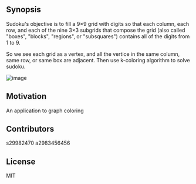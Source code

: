 ## Synopsis

Sudoku's objective is to fill a 9×9 grid with digits so
that each column, each row, and each of the
nine 3×3 subgrids that compose the grid (also
called "boxes", "blocks", "regions", or
"subsquares") contains all of the digits from 1
to 9.

So we see each grid as a vertex, and all the vertice in the same column, same row, or same box are adjacent.
Then use k-coloring algorithm to solve sudoku.

![image](https://upload.wikimedia.org/wikipedia/commons/thumb/e/e0/Sudoku_Puzzle_by_L2G-20050714_standardized_layout.svg/250px-Sudoku_Puzzle_by_L2G-20050714_standardized_layout.svg.png)

## Motivation

An application to graph coloring


## Contributors

s29982470
a2983456456

## License

MIT

